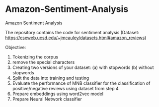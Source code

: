 # Amazon-Sentiment-Analysis
Amazon Sentiment Analysis

The repository contains the code for sentiment analysis (Dataset: https://cseweb.ucsd.edu/~jmcauley/datasets.html#amazon_reviews)

Objective:
1. Tokenizing the corpus
2. remove the special characters
3. Creating two versions of your dataset: (a) with stopwords (b) without stopwords
4. Split the data into training and testing
5. Evaluate the performance of MNB classifier for the classification of positive/negative reviews using dataset from step 4
6. Prepare embeddings using word2vec model
7. Prepare Neural Network classifier
